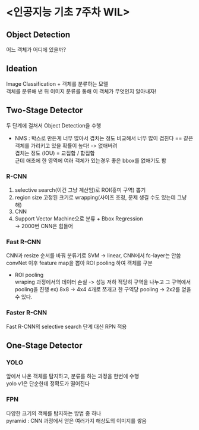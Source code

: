 # <인공지능 기초 7주차 WIL>

## Object Detection
어느 객체가 어디에 있을까?

## Ideation
Image Classification + 객체를 분류하는 모델  
객체를 분류해 낸 뒤 이미지 분류를 통해 이 객체가 무엇인지 알아내자!

## Two-Stage Detector
두 단계에 걸쳐서 Object Detection을 수행  

- NMS : 박스로 만든게 너무 많아서 겹치는 정도 비교해서 너무 많이 겹친다 == 같은 객체를 가리키고 있을 확률이 높다! -> 없애버려  
겹치는 정도 (IOU) = 교집합 / 합집합  
근데 애초에 한 영역에 여러 객체가 있는경우 좋은 bbox를 없애기도 함

### R-CNN
1. selective search(이건 그냥 계산임)로 ROI(흥미 구역) 뽑기
2. region size 고정된 크기로 wrapping(사이즈 조정, 문제 생길 수도 있는데 그냥 해)
3. CNN
4. Support Vector Machine으로 분류 + Bbox Regression  
-> 2000번 CNN은 힘들어

### Fast R-CNN
CNN과 resize 순서를 바꿔
분류기로 SVM -> linear,  CNN에서 fc-layer는 안씀
convNet 이후 feature map을 뽑아 ROI pooling 하여 객체를 구분
- ROI pooling  
wraping 과정에서의 데이터 손실 -> 성능 저하
적당히 구역을 나누고 그 구역에서 pooling을 진행 
ex) 8x8 -> 4x4 4개로 쪼개고 한 구역당 pooling -> 2x2를 얻을 수 있다.

### Faster R-CNN
Fast R-CNN의 selective search 단계 대신 RPN 적용

## One-Stage Detector

### YOLO 
앞에서 나온 객체를 탐지하고, 분류를 하는 과정을 한번에 수행  
yolo v1은 단순한데 정확도가 떨어진다

### FPN
다양한 크기의 객체를 탐지하는 방법 중 하나  
pyramid : CNN 과정에서 얻은 여러가지 해상도의 이미지를 쌓음

